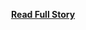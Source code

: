 <p></p>
<center><p><a href="http://quickblox.com/blog/2013/02/blackberry-10-nexus-leap-motion-what-is-common-quickblox/" style='padding:25px; font-sze:18px; font-weight: bold;'>Read Full Story</a></p></center>
